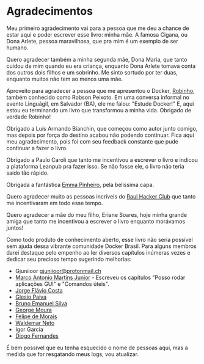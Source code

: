 # Agradecimentos
Meu primeiro agradecimento vai para a pessoa que me deu a chance de estar aqui e poder escrever esse livro: minha mãe. A famosa Cigana, ou Dona Arlete, pessoa maravilhosa, que pra mim é um exemplo de ser humano.

Quero agradecer também a minha segunda mãe, Dona Maria, que tanto cuidou de mim quando eu era criança, enquanto Dona Arlete tomava conta dos outros dois filhos e um sobrinho. Me sinto sortudo por ter duas, enquanto muitos não tem ao menos uma mãe.

Aproveito para agradecer a pessoa que me apresentou o Docker, [Robinho](https://twitter.com/robinhopeixoto), também conhecido como Robson Peixoto. Em uma conversa informal no evento Linguágil, em Salvador (BA), ele me falou: "Estude Docker!" E, aqui estou eu terminando um livro que transformou a minha vida. Obrigado de verdade Robinho!

Obrigado a Luís Armando Bianchin, que começou como autor junto comigo, mas depois por força do destino
acabou não podendo continuar. Fica aqui meu agradecimento, pois foi com seu feedback constante que
pude continuar a fazer o livro.

Obrigado a Paulo Caroli que tanto me incentivou a escrever o livro e indicou a plataforma Leanpub pra fazer isso. Se não fosse ele, o livro não teria saído tão rápido.

Obrigada a fantástica [Emma Pinheiro](https://twitter.com/n3k00n3), pela belíssima capa. 

Quero agradecer muito as pessoas incríveis do [Raul Hacker Club](http://raulhc.cc/) que tanto me incentivaram em todo esse tempo.

Quero agradecer a mãe do meu filho, Eriane Soares, hoje minha grande amiga que tanto me incentivou a escrever o livro enquanto morávamos juntos!

Como todo produto de conhecimento aberto, esse livro não seria possível sem ajuda dessa vibrante comunidade Docker Brasil. Para alguns membros darei destaque pelo empenho ao ler diversos capítulos inúmeras vezes e dedicar seu precioso tempo sugerindo melhorias:

 * Gjuniioor <gjuniioor@protonmail.ch>
 * [Marco Antonio Martins Junior](https://twitter.com/somatorio) - Escreveu os capítulos "Posso rodar aplicações GUI" e "Comandos úteis".
 * [Jorge Flávio Costa](https://twitter.com/JFCostta) 
 * [Glesio Paiva](https://twitter.com/glesio)
 * [Bruno Emanuel Silva](https://twitter.com/jwalker_pe)
 * [George Moura](https://twitter.com/georgemoura)
 * [Felipe de Morais](https://twitter.com/felipedemorais_)
 * [Waldemar Neto](https://twitter.com/waldemarnt)
 * Igor Garcia
 * [Diogo Fernandes](https://twitter.com/diogocfernandes)

É bem possível que eu tenha esquecido o nome de pessoas aqui, mas a medida que for resgatando meus logs, vou atualizar.
